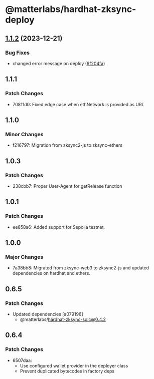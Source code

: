 # @matterlabs/hardhat-zksync-deploy

## [1.1.2](https://github.com/kiriyaga/test-worklows/compare/@matterlabs/hardhat-zksync-deploy-v1.1.1...@matterlabs/hardhat-zksync-deploy-v1.1.2) (2023-12-21)


### Bug Fixes

* changed error message on deploy ([6f204fa](https://github.com/kiriyaga/test-worklows/commit/6f204faf82ca7a690698fbaa143277a5188e6c46))

## 1.1.1

### Patch Changes

- 70811d0: Fixed edge case when ethNetwork is provided as URL

## 1.1.0

### Minor Changes

- f216797: Migration from zksync2-js to zksync-ethers

## 1.0.3

### Patch Changes

- 238cbb7: Proper User-Agent for getRelease function

## 1.0.1

### Patch Changes

- ee858a6: Added support for Sepolia testnet.

## 1.0.0

### Major Changes

- 7a38bb8: Migrated from zksync-web3 to zksync2-js and updated dependencies on hardhat and ethers.

## 0.6.5

### Patch Changes

- Updated dependencies [a079196]
  - @matterlabs/hardhat-zksync-solc@0.4.2

## 0.6.4

### Patch Changes

- 6507daa:
  - Use configured wallet provider in the deployer class
  - Prevent duplicated bytecodes in factory deps
